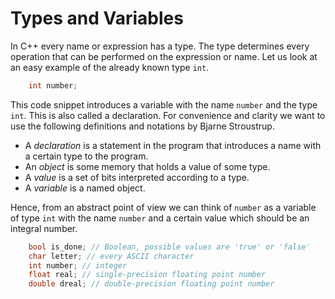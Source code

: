 # Types and Variables

In C++ every name or expression has a type.
The type determines every operation that can be performed on the expression or name.
Let us look at an easy example of the already known type `int`.

```cpp
    int number;
```

This code snippet introduces a variable with the name `number` and the type `int`.
This is also called a declaration.
For convenience and clarity we want to use the following definitions and notations by Bjarne Stroustrup.
- A *declaration* is a statement in the program that introduces a name with a certain type to the program.
- An *object* is some memory that holds a value of some type.
- A *value* is a set of bits interpreted according to a type.
- A *variable* is a named object.

Hence, from an abstract point of view we can think of `number` as a variable of type `int` with the name `number` and a certain value which should be an integral number.

```cpp
    bool is_done; // Boolean, possible values are 'true' or 'false'
    char letter; // every ASCII character
    int number; // integer
    float real; // single-precision floating point number
    double dreal; // double-precision floating point number
```
